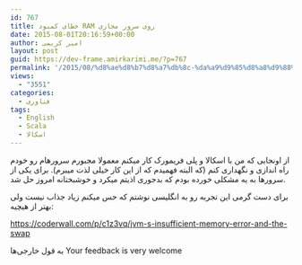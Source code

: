 ```yaml
---
id: 767
title: خطای کمبود RAM روی سرور مجازی
date: 2015-08-01T20:16:59+00:00
author: امیر کریمی
layout: post
guid: https://dev-frame.amirkarimi.me/?p=767
permalink: '/2015/08/%d8%ae%d8%b7%d8%a7%db%8c-%da%a9%d9%85%d8%a8%d9%88%d8%af-ram-%d8%b1%d9%88%db%8c-%d8%b3%d8%b1%d9%88%d8%b1-%d9%85%d8%ac%d8%a7%d8%b2%db%8c/'
views:
  - "3551"
categories:
  - فناوری
tags:
  - English
  - Scala
  - اسکالا
---
```

از اونجایی که من با اسکالا و پلی فریمورک کار میکنم معمولا مجبورم سرورهام رو خودم راه اندازی و نگهداری کنم (که البته فهمیدم که از این کار خیلی لذت میبرم). برای یکی از سرورها به یه مشکلی خورده بودم که بدجوری اذیتم میکرد و خوشبختانه امروز حل شد.

برای دست گرمی این تجربه رو به انگلیسی نوشتم که حس میکنم زیاد جذاب نیست ولی بهتر از هیچیه:

<https://coderwall.com/p/c1z3vq/jvm-s-insufficient-memory-error-and-the-swap>

به قول خارجی‌ها Your feedback is very welcome